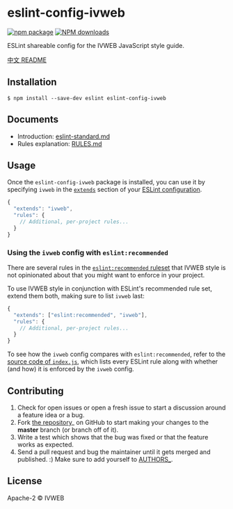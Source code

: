 # eslint-config-ivweb

[![npm package](https://img.shields.io/npm/v/eslint-config-ivweb.svg?style=flat-square)](https://www.npmjs.org/package/eslint-config-ivweb)
[![NPM downloads](http://img.shields.io/npm/dt/eslint-config-ivweb.svg?style=flat-square)](https://npmjs.org/package/eslint-config-ivweb)

ESLint shareable config for the IVWEB JavaScript style guide.

[中文 README](README-zh_CN.md)

## Installation

```
$ npm install --save-dev eslint eslint-config-ivweb
```

## Documents
* Introduction: [eslint-standard.md](docs/eslint-standard.md)
* Rules explanation: [RULES.md](docs/RULE.md)

## Usage

Once the `eslint-config-ivweb` package is installed, you can use it by specifying `ivweb` in the [`extends`](http://eslint.org/docs/user-guide/configuring#extending-configuration-files) section of your [ESLint configuration](http://eslint.org/docs/user-guide/configuring).

```js
{
  "extends": "ivweb",
  "rules": {
    // Additional, per-project rules...
  }
}
```

### Using the `ivweb` config with `eslint:recommended`

There are several rules in the [`eslint:recommended` ruleset](http://eslint.org/docs/rules/) that IVWEB style is not opinionated about that you might want to enforce in your project.

To use IVWEB style in conjunction with ESLint's recommended rule set, extend them both, making sure to list `ivweb` last:

```js
{
  "extends": ["eslint:recommended", "ivweb"],
  "rules": {
    // Additional, per-project rules...
  }
}
```

To see how the `ivweb` config compares with `eslint:recommended`, refer to the [source code of `index.js`](https://github.com/iv-web/eslint-config-ivweb/blob/master/index.js), which lists every ESLint rule along with whether (and how) it is enforced by the `ivweb` config.

## Contributing

1. Check for open issues or open a fresh issue to start a discussion around a feature idea or a bug.
2. Fork [the repository](https://github.com/iv-web/eslint-config-ivweb)_ on GitHub to start making your changes to the **master** branch (or branch off of it).
3. Write a test which shows that the bug was fixed or that the feature works as expected.
4. Send a pull request and bug the maintainer until it gets merged and published. :) Make sure to add yourself to [AUTHORS_](AUTHORS).

## License

Apache-2 © IVWEB
